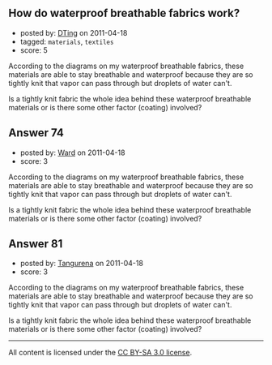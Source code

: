 ## How do waterproof breathable fabrics work?

- posted by: [DTing](https://stackexchange.com/users/-1/62-dting) on 2011-04-18
- tagged: `materials`, `textiles`
- score: 5

According to the diagrams on my waterproof breathable fabrics, these materials are able to stay breathable and waterproof because they are so tightly knit that vapor can pass through but droplets of water can't.

Is a tightly knit fabric the whole idea behind these waterproof breathable materials or is there some other factor (coating) involved? 

 


## Answer 74

- posted by: [Ward](https://stackexchange.com/users/-1/36-ward) on 2011-04-18
- score: 3

According to the diagrams on my waterproof breathable fabrics, these materials are able to stay breathable and waterproof because they are so tightly knit that vapor can pass through but droplets of water can't.

Is a tightly knit fabric the whole idea behind these waterproof breathable materials or is there some other factor (coating) involved? 

 


## Answer 81

- posted by: [Tangurena](https://stackexchange.com/users/-1/74-tangurena) on 2011-04-18
- score: 3

According to the diagrams on my waterproof breathable fabrics, these materials are able to stay breathable and waterproof because they are so tightly knit that vapor can pass through but droplets of water can't.

Is a tightly knit fabric the whole idea behind these waterproof breathable materials or is there some other factor (coating) involved? 

 



---

All content is licensed under the [CC BY-SA 3.0 license](https://creativecommons.org/licenses/by-sa/3.0/).
